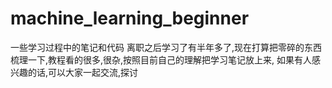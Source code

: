# machine_learning_beginner
一些学习过程中的笔记和代码
离职之后学习了有半年多了,现在打算把零碎的东西梳理一下,教程看的很多,很杂,按照目前自己的理解把学习笔记放上来,
如果有人感兴趣的话,可以大家一起交流,探讨
